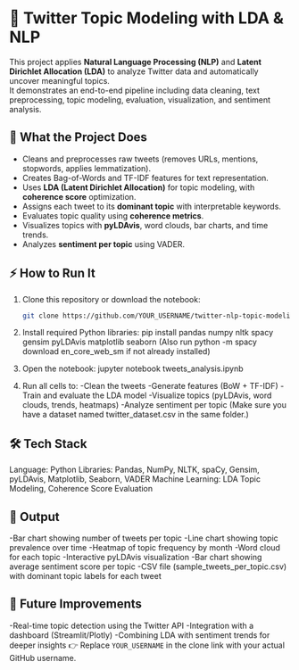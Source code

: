 # 📝 Twitter Topic Modeling with LDA & NLP

This project applies **Natural Language Processing (NLP)** and **Latent Dirichlet Allocation (LDA)** to analyze Twitter data and automatically uncover meaningful topics.  
It demonstrates an end-to-end pipeline including data cleaning, text preprocessing, topic modeling, evaluation, visualization, and sentiment analysis.

## 📌 What the Project Does
- Cleans and preprocesses raw tweets (removes URLs, mentions, stopwords, applies lemmatization).
- Creates Bag-of-Words and TF-IDF features for text representation.
- Uses **LDA (Latent Dirichlet Allocation)** for topic modeling, with **coherence score** optimization.
- Assigns each tweet to its **dominant topic** with interpretable keywords.
- Evaluates topic quality using **coherence metrics**.
- Visualizes topics with **pyLDAvis**, word clouds, bar charts, and time trends.
- Analyzes **sentiment per topic** using VADER.

## ⚡ How to Run It
1. Clone this repository or download the notebook:
   ```bash
   git clone https://github.com/YOUR_USERNAME/twitter-nlp-topic-modeling.git
   
2. Install required Python libraries:
pip install pandas numpy nltk spacy gensim pyLDAvis matplotlib seaborn
(Also run python -m spacy download en_core_web_sm if not already installed)

3. Open the notebook:
jupyter notebook tweets_analysis.ipynb

4. Run all cells to:
-Clean the tweets
-Generate features (BoW + TF-IDF)
-Train and evaluate the LDA model
-Visualize topics (pyLDAvis, word clouds, trends, heatmaps)
-Analyze sentiment per topic
(Make sure you have a dataset named twitter_dataset.csv in the same folder.)

## 🛠️ Tech Stack
Language: Python
Libraries: Pandas, NumPy, NLTK, spaCy, Gensim, pyLDAvis, Matplotlib, Seaborn, VADER
Machine Learning: LDA Topic Modeling, Coherence Score Evaluation

## 📂 Output
-Bar chart showing number of tweets per topic
-Line chart showing topic prevalence over time
-Heatmap of topic frequency by month
-Word cloud for each topic
-Interactive pyLDAvis visualization
-Bar chart showing average sentiment score per topic
-CSV file (sample_tweets_per_topic.csv) with dominant topic labels for each tweet

## 🚀 Future Improvements
-Real-time topic detection using the Twitter API
-Integration with a dashboard (Streamlit/Plotly)
-Combining LDA with sentiment trends for deeper insights
👉 Replace `YOUR_USERNAME` in the clone link with your actual GitHub username.  
